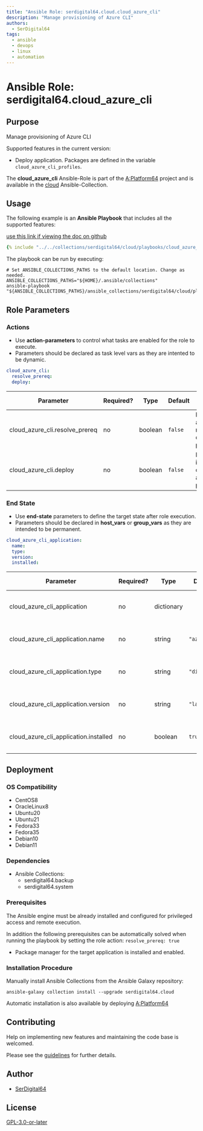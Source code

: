 ```yaml
---
title: "Ansible Role: serdigital64.cloud.cloud_azure_cli"
description: "Manage provisioning of Azure CLI"
authors:
  - SerDigital64
tags:
  - ansible
  - devops
  - linux
  - automation
---
```


# Ansible Role: serdigital64.cloud_azure_cli

## Purpose

Manage provisioning of Azure CLI

Supported features in the current version:

- Deploy application. Packages are defined in the variable `cloud_azure_cli_profiles`.

The **cloud_azure_cli** Ansible-Role is part of the [A:Platform64](https://github.com/serdigital64/aplatform64) project and is available in the [cloud](../collections/cloud.md) Ansible-Collection.

## Usage

The following example is an **Ansible Playbook** that includes all the supported features:

[use this link if viewing the doc on github](../../collections/serdigital64/cloud/playbooks/cloud_azure_cli.yml)

```yaml
{% include "../../collections/serdigital64/cloud/playbooks/cloud_azure_cli.yml" %}
```

The playbook can be run by executing:

```shell
# Set ANSIBLE_COLLECTIONS_PATHS to the default location. Change as needed.
ANSIBLE_COLLECTIONS_PATHS="${HOME}/.ansible/collections"
ansible-playbook "${ANSIBLE_COLLECTIONS_PATHS}/ansible_collections/serdigital64/cloud/playbooks/cloud_azure_cli.yml"
```

## Role Parameters

### Actions

- Use **action-parameters** to control what tasks are enabled for the role to execute.
- Parameters should be declared as task level vars as they are intented to be dynamic.

```yaml
cloud_azure_cli:
  resolve_prereq:
  deploy:
```

| Parameter                  | Required? | Type    | Default | Purpose / Value                             |
| -------------------------- | --------- | ------- | ------- | ------------------------------------------- |
| cloud_azure_cli.resolve_prereq | no        | boolean | `false` | Enable automatic resolution of prequisites  |
| cloud_azure_cli.deploy         | no        | boolean | `false` | Enable installation of application packages |

### End State

- Use **end-state** parameters to define the target state after role execution.
- Parameters should be declared in **host_vars** or **group_vars** as they are intended to be permanent.

```yaml
cloud_azure_cli_application:
  name:
  type:
  version:
  installed:
```

| Parameter                         | Required? | Type       | Default      | Purpose / Value                    |
| --------------------------------- | --------- | ---------- | ------------ | ---------------------------------- |
| cloud_azure_cli_application           | no        | dictionary |              | Set application package end state  |
| cloud_azure_cli_application.name      | no        | string     | `"azurecli"` | Select application package name    |
| cloud_azure_cli_application.type      | no        | string     | `"distro"`   | Select application package type    |
| cloud_azure_cli_application.version   | no        | string     | `"latest"`   | Select application package version |
| cloud_azure_cli_application.installed | no        | boolean    | `true`       | Set application package end state  |

## Deployment

### OS Compatibility

- CentOS8
- OracleLinux8
- Ubuntu20
- Ubuntu21
- Fedora33
- Fedora35
- Debian10
- Debian11

### Dependencies

- Ansible Collections:
  - serdigital64.backup
  - serdigital64.system

### Prerequisites

The Ansible engine must be already installed and configured for privileged access and remote execution.

In addition the following prerequisites can be automatically solved when running the playbook by setting the role action: `resolve_prereq: true`

- Package manager for the target application is installed and enabled.

### Installation Procedure

Manually install Ansible Collections from the Ansible Galaxy repository:

```shell
ansible-galaxy collection install --upgrade serdigital64.cloud
```

Automatic installation is also available by deploying [A:Platform64](https://aplatform64.readthedocs.io/en/latest/#deployment)

## Contributing

Help on implementing new features and maintaining the code base is welcomed.

Please see the [guidelines](../contributing/guidelines.md) for further details.

## Author

- [SerDigital64](https://serdigital64.github.io/)

## License

[GPL-3.0-or-later](https://www.gnu.org/licenses/gpl-3.0.txt)
